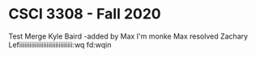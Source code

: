 # CSCI 3308 - Fall 2020
Test Merge
Kyle Baird
-added by Max
I'm monke
Max resolved
Zachary Lefiiiiiiiiiiiiiiiiiiiiiiiiiiiiiii:wq
fd:wqin
